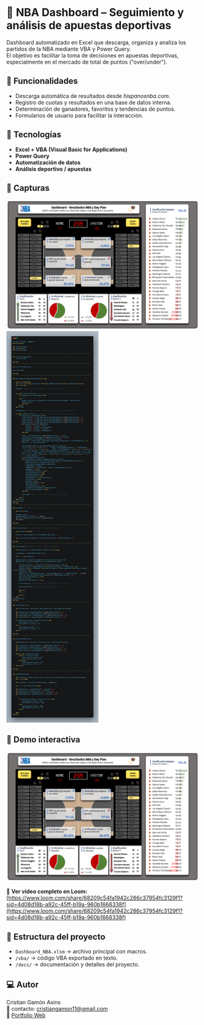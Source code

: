 # 🏀 NBA Dashboard – Seguimiento y análisis de apuestas deportivas

Dashboard automatizado en Excel que descarga, organiza y analiza los partidos de la NBA mediante VBA y Power Query.  
El objetivo es facilitar la toma de decisiones en apuestas deportivas, especialmente en el mercado de total de puntos ("over/under").

## 🚀 Funcionalidades
- Descarga automática de resultados desde *hispanosnba.com*.
- Registro de cuotas y resultados en una base de datos interna.
- Determinación de ganadores, favoritos y tendencias de puntos.
- Formularios de usuario para facilitar la interacción.

## 🧩 Tecnologías
- **Excel + VBA (Visual Basic for Applications)**
- **Power Query**
- **Automatización de datos**
- **Análisis deportivo / apuestas**

## 📸 Capturas
![Dashboard](screenshots/dashboard_overview.png)
![Formulario](screenshots/form_userinput.png)

## 🎥 Demo interactiva

[![NBA Dashboard Demo](screenshots/dashboard_overview.png)](https://www.loom.com/share/68209c54fa1942c286c37954fc3129f1?sid=4d08d18b-a92c-45ff-b19a-960b1668338f)

🔗 **Ver vídeo completo en Loom:**  
[https://www.loom.com/share/68209c54fa1942c286c37954fc3129f1?sid=4d08d18b-a92c-45ff-b19a-960b1668338f](https://www.loom.com/share/68209c54fa1942c286c37954fc3129f1?sid=4d08d18b-a92c-45ff-b19a-960b1668338f)



## 📂 Estructura del proyecto
- `Dashboard_NBA.xlsm` → archivo principal con macros.
- `/vba/` → código VBA exportado en texto.
- `/docs/` → documentación y detalles del proyecto.

## 💻 Autor
Cristian Gamón Asins  
📧 contacto: cristiangamon11@gmail.com  
🔗 [Portfolio Web](https://cristiangamon.com)
